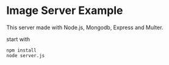 # Image Server Example
This server made with Node.js, Mongodb, Express and Multer.

start with
```
npm install
node server.js
```
